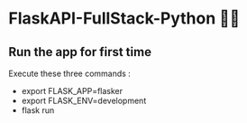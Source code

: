 # FlaskAPI-FullStack-Python 👨‍💻

<h2>Run the app for first time</h2>
Execute these three commands : 
<ul>
  <li>export FLASK_APP=flasker
  <li>export FLASK_ENV=development
  <li>flask run
</ul>

